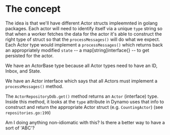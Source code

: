 # The concept
The idea is that we'll have different Actor structs impleemnted in golang packages.
Each actor will need to identify itself via a unique `type` string so that
when a worker fetches the data for the actor it's able to construct the right
type of struct so that the `processMessages()` will do what we expect. Each Actor type 
would implement a `processMessages()` which returns back an appropriately modified `state` -- a map[string]interface{} -- to get persisted for the actor.

We have an ActorBase type because all Actor types need to have an ID, Inbox, and State.

We have an Actor interface which says that all Actors must implement a `processMessages()` method.

The `ActorRepositoryDdb.get()` method returns an `Actor` (interface) type.
Inside this method, it looks at the `type` attribute in Dynamo uses that info to construct and return the appropriate Actor struct (e.g. `CountingActor`) (see `repositories.go:199`)

Am I doing anything non-idiomatic with this? Is there a better way to have a sort of 'ABC'?